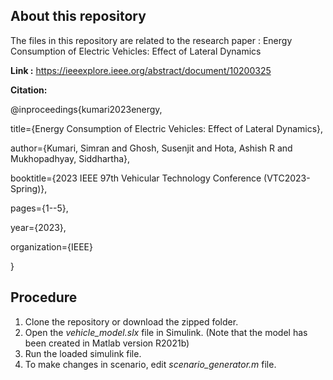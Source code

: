 ## About this repository
The files in this repository are related to the research paper : Energy Consumption of Electric Vehicles: Effect of Lateral Dynamics 

**Link :** https://ieeexplore.ieee.org/abstract/document/10200325

**Citation:** 

@inproceedings{kumari2023energy,

  title={Energy Consumption of Electric Vehicles: Effect of Lateral Dynamics},
  
  author={Kumari, Simran and Ghosh, Susenjit and Hota, Ashish R and Mukhopadhyay, Siddhartha},
  
  booktitle={2023 IEEE 97th Vehicular Technology Conference (VTC2023-Spring)},
  
  pages={1--5},
  
  year={2023},
  
  organization={IEEE}
  
}


## Procedure
1. Clone the repository or download the zipped folder.
2. Open the _vehicle_model.slx_ file in Simulink. (Note that the model has been created in Matlab version R2021b)
3. Run the loaded simulink file.
4. To make changes in scenario, edit _scenario_generator.m_ file.
